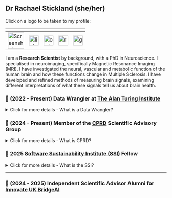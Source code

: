 ## Dr Rachael Stickland (she/her)

Click on a logo to be taken to my profile:  

| <!-- -->  | <!-- -->  | <!-- -->  | <!-- -->  | <!-- -->  |
| -------- | ------- |------- |------- | -------- |
[<img height="50" alt="Screenshot 2025-01-29 at 12 21 36" src="https://github.com/user-attachments/assets/d0652837-9c6a-4238-a803-2971193e0be8" alt="The Alan Turing Institute logo">](https://www.turing.ac.uk/people/researchers/rachael-stickland) | [<img height="30" src="https://github.com/RayStick/RayStick/assets/50215726/78a68437-0b09-4a96-b4ab-d78dc9676869" alt="linkedin logo">](https://www.linkedin.com/in/rstickland-phd) | [<img height="30" src="https://github.com/RayStick/RayStick/assets/50215726/706abccc-70d5-483b-b906-1750072c61d9" alt="orcid logo">](https://orcid.org/0000-0003-3398-4272) | [<img height="30" src="https://github.com/RayStick/RayStick/assets/50215726/bce19902-dbee-40d9-b7fe-57cfeee3d305" alt="researchgate logo">](https://www.researchgate.net/profile/Rachael-Stickland) | [<img height="30" src="https://github.com/RayStick/RayStick/assets/50215726/68d77b87-e430-4ee9-bc65-f4a486a43668" alt="googlescholar logo">](https://scholar.google.com/citations?user=r7BTR4cAAAAJ&hl=en)  |

I am a **Research Scientist** by background, with a PhD in Neuroscience. I specialised in neuroimaging, specifically Magnetic Resonance Imaging (MRI). I have investigated the neural, vascular and metabolic function of the human brain and how these functions change in Multiple Sclerosis.  I have developed and refined methods of measuring brain signals, examining different interpretations of what these signals tell us about brain health.

### 🧠 (2022 - Present) Data Wrangler at [The Alan Turing Institute](https://www.turing.ac.uk/people/researchers/rachael-stickland) 
<details>
  <summary>Click for more details - What is a Data Wrangler?</summary> 
  <br />

Data Wranglers can be viewed as a specialised type of data scientist, read a description from The Turing Way book: https://the-turing-way.netlify.app/collaboration/research-infrastructure-roles/data-wrangler.html. 

The research projects I work on use large population health databases (often electronic health records derived from primary care data). This data rarely comes **AI-ready** or **research-ready**. I create re-usable, accessible and efficient analytical workflows to help prepare data for specific use cases. 

</details>

### 🧠 (2024 - Present) Member of the [CPRD](https://www.cprd.com/) Scientific Advisory Group 

<details>
  <summary>Click for more details - What is CPRD? </summary> 
  <br />

*"Clinical Practice Research Datalink (CPRD) is a real-world research service supporting retrospective and prospective public health and clinical studies."* See: https://www.cprd.com/

The role of the Scientific Advisory Group is to provide advice to the Medicines and Healthcare products Regulatory Agency (MHRA) on the overall scientific direction and strategic priorities for its Clinical Practice Research Datalink (CPRD) service. 

</details>

### 🧠 2025 [Software Sustainability Institute (SSI)](https://www.software.ac.uk/fellowship-programme/rachael-stickland) Fellow

<details>
  <summary>Click for more details - What is the SSI? </summary> 
  <br />

The SSI works to *"help people build better software and more sustainable research software to enable world-class research."* https://www.software.ac.uk/about 

In 2025 I was accepted onto the SSI Fellowship programme (https://www.software.ac.uk/programmes/fellowship-programme). The main goals of the Programme are to improve and promote good computational practice across all research disciplines and support those who are doing this important work. My fellowhip plans will promote and enhance the activities of the [Physiopy community](https://github.com/physiopy).

</details>

---

### 🧠  (2024 - 2025) Independent Scientific Advisor Alumni for [Innovate UK BridgeAI](https://iuk.ktn-uk.org/programme/bridgeai/)


